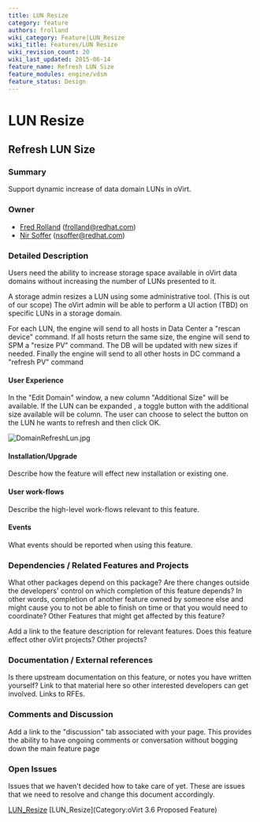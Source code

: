 ```yaml
---
title: LUN Resize
category: feature
authors: frolland
wiki_category: Feature|LUN_Resize
wiki_title: Features/LUN Resize
wiki_revision_count: 20
wiki_last_updated: 2015-06-14
feature_name: Refresh LUN Size
feature_modules: engine/vdsm
feature_status: Design
---
```


# LUN Resize

## Refresh LUN Size

### Summary

Support dynamic increase of data domain LUNs in oVirt.

### Owner

*   [ Fred Rolland](User:Frolland) (<frolland@redhat.com>)
*   [Nir Soffer](User:NirSoffer) (<nsoffer@redhat.com>)

### Detailed Description

Users need the ability to increase storage space available in oVirt data domains without increasing the number of LUNs presented to it.

A storage admin resizes a LUN using some administrative tool. (This is out of our scope) The oVirt admin will be able to perform a UI action (TBD) on specific LUNs in a storage domain.

For each LUN, the engine will send to all hosts in Data Center a "rescan device" command. If all hosts return the same size, the engine will send to SPM a "resize PV" command. The DB will be updated with new sizes if needed. Finally the engine will send to all other hosts in DC command a "refresh PV" command

#### User Experience

In the "Edit Domain" window, a new column "Additional Size" will be available. If the LUN can be expanded , a toggle button with the additional size available will be column. The user can choose to select the button on the LUN he wants to refresh and then click OK.

![](DomainRefreshLun.jpg "DomainRefreshLun.jpg")

#### Installation/Upgrade

Describe how the feature will effect new installation or existing one.

#### User work-flows

Describe the high-level work-flows relevant to this feature.

#### Events

What events should be reported when using this feature.

### Dependencies / Related Features and Projects

What other packages depend on this package? Are there changes outside the developers' control on which completion of this feature depends? In other words, completion of another feature owned by someone else and might cause you to not be able to finish on time or that you would need to coordinate? Other Features that might get affected by this feature?

Add a link to the feature description for relevant features. Does this feature effect other oVirt projects? Other projects?

### Documentation / External references

Is there upstream documentation on this feature, or notes you have written yourself? Link to that material here so other interested developers can get involved. Links to RFEs.

### Comments and Discussion

Add a link to the "discussion" tab associated with your page. This provides the ability to have ongoing comments or conversation without bogging down the main feature page

### Open Issues

Issues that we haven't decided how to take care of yet. These are issues that we need to resolve and change this document accordingly.

[LUN_Resize](Category:Feature) [LUN_Resize](Category:oVirt 3.6 Proposed Feature)
